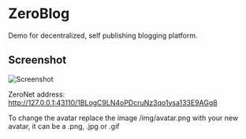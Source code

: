 # ZeroBlog
Demo for decentralized, self publishing blogging platform.

## Screenshot

![Screenshot](http://i.imgur.com/diTYHcm.png) 

ZeroNet address: http://127.0.0.1:43110/1BLogC9LN4oPDcruNz3qo1ysa133E9AGg8

To change the avatar replace the image /img/avatar.png with your new avatar, it can be a .png, .jpg or .gif
